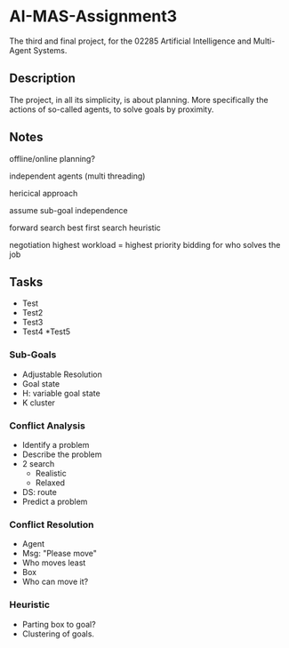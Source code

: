 # AI-MAS-Assignment3
The third and final project, for the 02285 Artificial Intelligence and Multi-Agent Systems.

## Description
The project, in all its simplicity, is about planning. More specifically the actions of so-called agents, to solve goals by proximity.

## Notes
offline/online planning?


independent agents (multi threading)

hericical approach

assume sub-goal independence

forward search
	best first search
	heuristic

negotiation
	highest workload = highest priority
	bidding for who solves the job
	
	
## Tasks
*  Test
*  Test2
*  Test3
* Test4
*Test5



### Sub-Goals
*  Adjustable Resolution
*  Goal state
*  H: variable goal state
*  K cluster



### Conflict Analysis
*  Identify a problem
*  Describe the problem
  * 2  search
    *  Realistic
    *  Relaxed        
  *  DS: route
*  Predict a problem

### Conflict Resolution
*  Agent
  *  Msg: "Please move"
  *  Who moves least
*  Box
  *  Who can move it?

### Heuristic
*  Parting box to goal?
*  Clustering of goals.
	
	